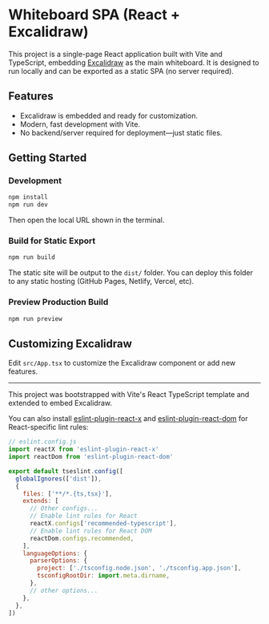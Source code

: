 
# Whiteboard SPA (React + Excalidraw)

This project is a single-page React application built with Vite and TypeScript, embedding [Excalidraw](https://github.com/excalidraw/excalidraw) as the main whiteboard. It is designed to run locally and can be exported as a static SPA (no server required).

## Features
- Excalidraw is embedded and ready for customization.
- Modern, fast development with Vite.
- No backend/server required for deployment—just static files.

## Getting Started

### Development

```bash
npm install
npm run dev
```
Then open the local URL shown in the terminal.

### Build for Static Export

```bash
npm run build
```
The static site will be output to the `dist/` folder. You can deploy this folder to any static hosting (GitHub Pages, Netlify, Vercel, etc).

### Preview Production Build

```bash
npm run preview
```

## Customizing Excalidraw

Edit `src/App.tsx` to customize the Excalidraw component or add new features.

---
This project was bootstrapped with Vite's React TypeScript template and extended to embed Excalidraw.

You can also install [eslint-plugin-react-x](https://github.com/Rel1cx/eslint-react/tree/main/packages/plugins/eslint-plugin-react-x) and [eslint-plugin-react-dom](https://github.com/Rel1cx/eslint-react/tree/main/packages/plugins/eslint-plugin-react-dom) for React-specific lint rules:

```js
// eslint.config.js
import reactX from 'eslint-plugin-react-x'
import reactDom from 'eslint-plugin-react-dom'

export default tseslint.config([
  globalIgnores(['dist']),
  {
    files: ['**/*.{ts,tsx}'],
    extends: [
      // Other configs...
      // Enable lint rules for React
      reactX.configs['recommended-typescript'],
      // Enable lint rules for React DOM
      reactDom.configs.recommended,
    ],
    languageOptions: {
      parserOptions: {
        project: ['./tsconfig.node.json', './tsconfig.app.json'],
        tsconfigRootDir: import.meta.dirname,
      },
      // other options...
    },
  },
])
```
